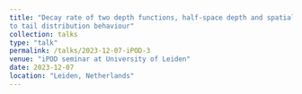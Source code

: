 ```yaml
---
title: "Decay rate of two depth functions, half-space depth and spatial depth, according
to tail distribution behaviour"
collection: talks
type: "talk"
permalink: /talks/2023-12-07-iPOD-3
venue: "iPOD seminar at University of Leiden"
date: 2023-12-07
location: "Leiden, Netherlands"
---
```

